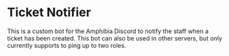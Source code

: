 # Ticket Notifier
This is a custom bot for the Amphibia Discord to notify the staff when a ticket has been created.
This bot can also be used in other servers, but only currently supports to ping up to two roles.
